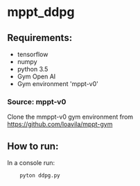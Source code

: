 # mppt_ddpg

## Requirements: 

- tensorflow
- numpy
- python 3.5
- Gym Open AI
- Gym environment 'mppt-v0'

### Source: mppt-v0
Clone the mmppt-v0 gym environment from https://github.com/loavila/mppt-gym

## How to run:
In a console run:

``` 
	pyton ddpg.py
    
```

